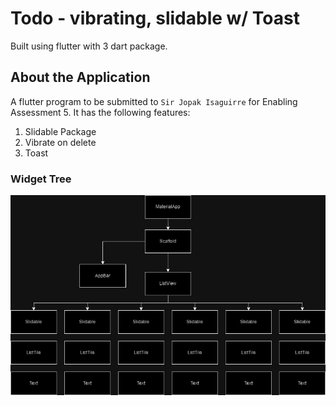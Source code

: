 # Todo - vibrating, slidable w/ Toast

Built using flutter with 3 dart package.


## About the Application

A flutter program to be submitted to `Sir Jopak Isaguirre` for Enabling Assessment 5. It has the following features:
1. Slidable Package
2. Vibrate on delete
3. Toast

### Widget Tree

![widget tree](https://github.com/TheSciCoder3000/todo_v1/blob/main/widget_tree/todo_v1.jpg?raw=true)